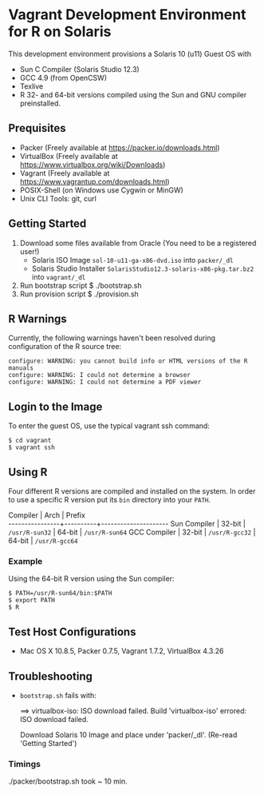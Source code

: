 # Vagrant Development Environment for R on Solaris 

This development environment provisions a Solaris 10 (u11) Guest OS
with 
- Sun C Compiler (Solaris Studio 12.3) 
- GCC 4.9 (from OpenCSW)
- Texlive
- R 32- and 64-bit versions compiled using the Sun and GNU compiler 
preinstalled.

## Prequisites

- Packer  (Freely available at https://packer.io/downloads.html)
- VirtualBox (Freely available at https://www.virtualbox.org/wiki/Downloads)
- Vagrant (Freely available at https://www.vagrantup.com/downloads.html)
- POSIX-Shell (on Windows use Cygwin or MinGW)
- Unix CLI Tools: git, curl

## Getting Started

1. Download some files available from Oracle (You need to be a registered user!)
   - Solaris ISO Image `sol-10-u11-ga-x86-dvd.iso` into `packer/_dl`
   - Solaris Studio Installer `SolarisStudio12.3-solaris-x86-pkg.tar.bz2` into `vagrant/_dl`
2. Run bootstrap script
    $ ./bootstrap.sh
3. Run provision script
    $ ./provision.sh

## R Warnings

Currently, the following warnings haven't been resolved during configuration of the R source tree:

    configure: WARNING: you cannot build info or HTML versions of the R manuals
    configure: WARNING: I could not determine a browser
    configure: WARNING: I could not determine a PDF viewer

## Login to the Image

To enter the guest OS, use the typical vagrant ssh command:

    $ cd vagrant 
    $ vagrant ssh

## Using R

Four different R versions are compiled and installed on the system.
In order to use a specific R version put its `bin` directory into your `PATH`.

Compiler        | Arch     | Prefix   
----------------+----------+---------------------
Sun Compiler    | 32-bit   | `/usr/R-sun32`
                | 64-bit   | `/usr/R-sun64`
GCC Compiler    | 32-bit   | `/usr/R-gcc32`
                | 64-bit   | `/usr/R-gcc64`
  
### Example

Using the 64-bit R version using the Sun compiler:

    $ PATH=/usr/R-sun64/bin:$PATH
    $ export PATH
    $ R

## Test Host Configurations

- Mac OS X 10.8.5, Packer 0.7.5, Vagrant 1.7.2, VirtualBox 4.3.26

## Troubleshooting

- `bootstrap.sh` fails with:

    ==> virtualbox-iso: ISO download failed.
    Build 'virtualbox-iso' errored: ISO download failed.

  Download Solaris 10 Image and place under 'packer/_dl'. (Re-read 'Getting Started')

### Timings

  ./packer/bootstrap.sh took ~ 10 min.

